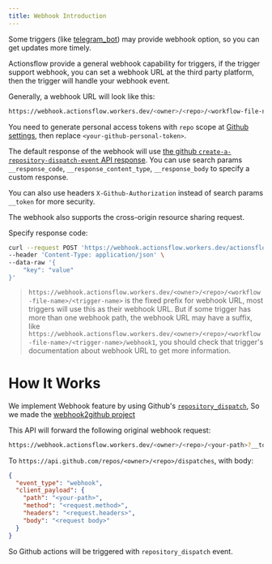 ```yaml
---
title: Webhook Introduction
---
```


Some triggers (like [telegram_bot](https://github.com/actionsflow/actionsflow/tree/master/packages/actionsflow-trigger-telegram_bot)) may provide webhook option, so you can get updates more timely.

Actionsflow provide a general webhook capability for triggers, if the trigger support webhook, you can set a webhook URL at the third party platform, then the trigger will handle your webhook event.

Generally, a webhook URL will look like this:

```bash
https://webhook.actionsflow.workers.dev/<owner>/<repo>/<workflow-file-name>/<trigger-name>?__token=<your-github-personal-token>
```

You need to generate personal access tokens with `repo` scope at [Github settings](https://github.com/settings/tokens), then replace `<your-github-personal-token>`.

The default response of the webhook will use [the github `create-a-repository-dispatch-event` API response](https://docs.github.com/en/rest/reference/repos#create-a-repository-dispatch-event). You can use search params `__response_code`, `__response_content_type`, `__response_body` to specify a custom response.

You can also use headers `X-Github-Authorization` instead of search params `__token` for more security.

The webhook also supports the cross-origin resource sharing request.

Specify response code:

```bash
curl --request POST 'https://webhook.actionsflow.workers.dev/actionsflow/webhook2github/webhook/webhook?__token=<your-github-personal-token>&__response_code=200' \
--header 'Content-Type: application/json' \
--data-raw '{
    "key": "value"
}'
```

> `https://webhook.actionsflow.workers.dev/<owner>/<repo>/<workflow-file-name>/<trigger-name>` is the fixed prefix for webhook URL, most triggers will use this as their webhook URL. But if some trigger has more than one webhook path, the webhook URL may have a suffix, like `https://webhook.actionsflow.workers.dev/<owner>/<repo>/<workflow-file-name>/<trigger-name>/webhook1`, you should check that trigger's documentation about webhook URL to get more information.

# How It Works

We implement Webhook feature by using Github's [`repository_dispatch`](https://docs.github.com/en/actions/reference/events-that-trigger-workflows#repository_dispatch), So we made the [webhook2github project](https://github.com/actionsflow/webhook2github)

This API will forward the following original webhook request:

```bash
https://webhook.actionsflow.workers.dev/<owner>/<repo>/<your-path>?__token=<your-github-personal-token>
```

To `https://api.github.com/repos/<owner>/<repo>/dispatches`, with body:

```json
{
  "event_type": "webhook",
  "client_payload": {
    "path": "<your-path>",
    "method": "<request.method>",
    "headers": "<request.headers>",
    "body": "<request body>"
  }
}
```

So Github actions will be triggered with `repository_dispatch` event.
